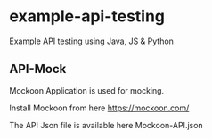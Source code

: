 # example-api-testing
Example API testing using Java, JS &amp; Python

## API-Mock
Mockoon Application is used for mocking.

Install Mockoon from here https://mockoon.com/

The API Json file is available here Mockoon-API.json


